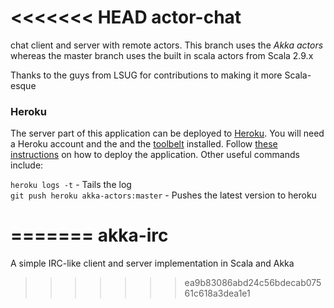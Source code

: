 <<<<<<< HEAD
actor-chat
==========

chat client and server with remote actors. This branch uses the *Akka actors* whereas the master branch uses the built in scala actors from Scala 2.9.x

Thanks to the guys from LSUG for contributions to making it more Scala-esque

### Heroku

The server part of this application can be deployed to [Heroku](http://www.heroku.com). You will need a Heroku account
and the and the [toolbelt](https://toolbelt.heroku.com/) installed. Follow [these instructions](https://devcenter.heroku.com/articles/getting-started-with-scala#deploy-your-application-to-heroku)
on how to deploy the application. Other useful commands include:

`heroku logs -t` - Tails the log<br>
`git push heroku akka-actors:master` - Pushes the latest version to heroku<br>


=======
akka-irc
========

A simple IRC-like client and server implementation in Scala and Akka
>>>>>>> ea9b83086abd24c56bdecab07561c618a3dea1e1
